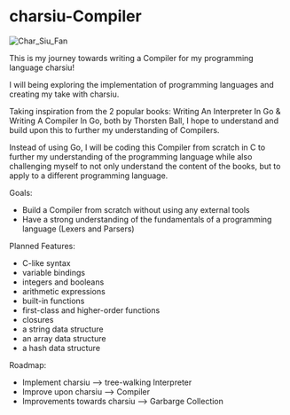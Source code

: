 # charsiu-Compiler
![Char_Siu_Fan](https://github.com/tristanlok/chasiu-Compiler/assets/157249099/bbeb56a4-79d0-40dd-af14-8a34c2d919c9)

This is my journey towards writing a Compiler for my programming language charsiu!

I will being exploring the implementation of programming languages and creating my take with charsiu.

Taking inspiration from the 2 popular books: Writing An Interpreter In Go & Writing A Compiler In Go, both by Thorsten Ball, I hope to understand and build upon this to further my understanding of Compilers.

Instead of using Go, I will be coding this Compiler from scratch in C to further my understanding of the programming language while also challenging myself to not only understand the content of the books, but to apply to a different programming language.

Goals:

- Build a Compiler from scratch without using any external tools
- Have a strong understanding of the fundamentals of a programming language (Lexers and Parsers)

Planned Features:

- C-like syntax
- variable bindings
- integers and booleans
- arithmetic expressions
- built-in functions
- first-class and higher-order functions
- closures
- a string data structure
- an array data structure
- a hash data structure

Roadmap:

- Implement charsiu --> tree-walking Interpreter
- Improve upon charsiu --> Compiler
- Improvements towards charsiu --> Garbarge Collection